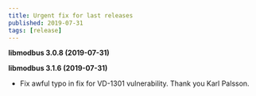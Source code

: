 ```yaml
---
title: Urgent fix for last releases
published: 2019-07-31
tags: [release]
---
```


**libmodbus 3.0.8 (2019-07-31)**

**libmodbus 3.1.6 (2019-07-31)**

- Fix awful typo in fix for VD-1301 vulnerability.
  Thank you Karl Palsson.

